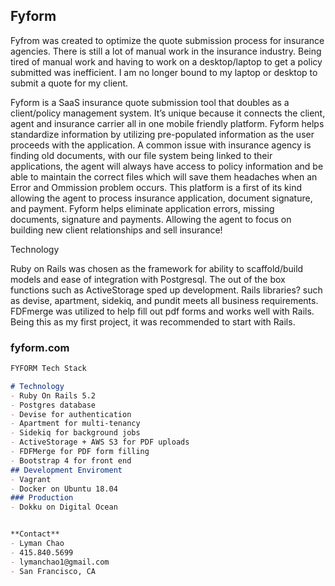 ## Fyform

Fyfrom was created to optimize the quote submission process for insurance agencies. There is still a lot of manual work in the insurance industry.  Being tired of manual work and having to work on a desktop/laptop to get a policy submitted was inefficient.  I am no longer bound to my laptop or desktop to submit a quote for my client.  

Fyform is a SaaS insurance quote submission tool that doubles as a client/policy management system.  It’s unique because it connects the client, agent and insurance carrier all in one mobile friendly platform.  Fyform helps standardize information by utilizing pre-populated information as the user proceeds with the application.  A common issue with insurance agency is finding old documents, with our file system being linked to their applications, the agent will always have access to policy information and be able to maintain the correct files which will save them headaches when an Error and Ommission problem occurs.  This platform is a first of its kind allowing the agent to process insurance application, document signature, and payment. Fyform helps eliminate application errors, missing documents, signature and payments. Allowing the agent to focus on building new client relationships and sell insurance!

Technology

Ruby on Rails was chosen as the framework for ability to scaffold/build models and ease of integration with Postgresql.  The out of the box functions such as ActiveStorage sped up development.  Rails libraries? such as devise, apartment, sidekiq, and pundit meets all business requirements.  FDFmerge was utilized to help fill out pdf forms and works well with Rails.  Being this as my first project, it was recommended to start with Rails.

### fyform.com

```markdown
FYFORM Tech Stack

# Technology
- Ruby On Rails 5.2
- Postgres database
- Devise for authentication
- Apartment for multi-tenancy
- Sidekiq for background jobs
- ActiveStorage + AWS S3 for PDF uploads
- FDFMerge for PDF form filling
- Bootstrap 4 for front end
## Development Enviroment
- Vagrant
- Docker on Ubuntu 18.04
### Production
- Dokku on Digital Ocean


**Contact** 
- Lyman Chao
- 415.840.5699
- lymanchao1@gmail.com
- San Francisco, CA

